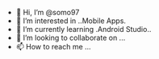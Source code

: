- 👋 Hi, I’m @somo97
- 👀 I’m interested in ..Mobile Apps.
- 🌱 I’m currently learning .Android Studio..
- 💞️ I’m looking to collaborate on ...
- 📫 How to reach me ...

<!---
somo97/somo97 is a ✨ special ✨ repository because its `README.md` (this file) appears on your GitHub profile.
You can click the Preview link to take a look at your changes.
--->
